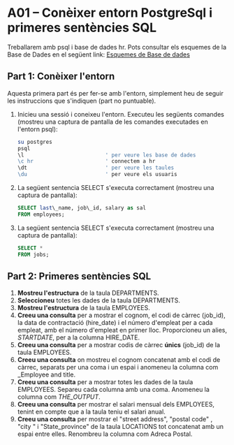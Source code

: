 # A01 – Conèixer entorn PostgreSql i primeres sentències SQL

Treballarem amb psql i base de dades hr. Pots consultar els esquemes de la Base de Dades en el següent link: [Esquemes de Base de dades](https://github.com/sapa-basededades/M02-M10-Bases-de-Dades/tree/main/1%20-%20Llenguatge%20SQL%20DML%20i%20DDL/1%20-%20DATABASES/ESQUEMES/1%20-%20POSTGRES)

## Part 1: Conèixer l'entorn

Aquesta primera part és per fer-se amb l'entorn, simplement heu de seguir les instruccions que s'indiquen (part no puntuable).

1. Inicieu una sessió i coneixeu l'entorn. Executeu les següents comandes (mostreu una captura de pantalla de les comandes executades en l'entorn psql):

    ```bash
    su postgres
    psql
    \l                          ' per veure les base de dades
    \c hr                       ' connectem a hr
    \dt                         ' per veure les taules
    \du                         ' per veure els usuaris
    ```

2. La següent sentencia SELECT s'executa correctament (mostreu una captura de pantalla):

    ```sql
    SELECT last\_name, job\_id, salary as sal
    FROM employees;
    ```

3. La següent sentencia SELECT s'executa correctament (mostreu una captura de pantalla):

    ```sql
    SELECT *
    FROM jobs;
    ```

## Part 2: Primeres sentències SQL

1. **Mostreu l'estructura** de la taula DEPARTMENTS.
2. **Seleccioneu** totes les dades de la taula DEPARTMENTS.
3. **Mostreu l'estructura** de la taula EMPLOYEES.
4. **Creeu una consulta** per a mostrar el cognom, el codi de càrrec (job_id), la data de contractació (hire\_date) i el número d'empleat per a cada empleat, amb el número d'empleat en primer lloc. Proporcioneu un alies, _STARTDATE_, per a la columna HIRE\_DATE.
5. **Creeu una consulta** per a mostrar codis de càrrec **únics** (job_id) de la taula EMPLOYEES.
6. **Creeu una consulta** on mostreu el cognom concatenat amb el codi de càrrec, separats per una coma i un espai i anomeneu la columna com _Employee and title.
7. **Creeu una consulta** per a mostrar totes les dades de la taula EMPLOYEES. Separeu cada columna amb una coma. Anomeneu la columna com _THE\_OUTPUT_.
8. **Creeu una consulta** per mostrar el salari mensual dels EMPLOYEES, tenint en compte que a la taula teniu el salari anual.
9. **Creeu una consulta** per mostrar el "street address", "postal code" , "city " i "State_province" de la taula LOCATIONS tot concatenat amb un espai entre elles. Renombreu la columna com Adreca Postal.
